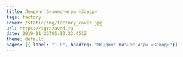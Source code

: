 ```yaml
---
title: Лендинг бизнес-игры «Завод»
tags: factory
cover: /static/img/factory_cover.jpg
url: https://igrazavod.ru
date: 2019-11-25T05:12:23.451Z
theme: default
pages: [{ label: "1.0", heading: "Лендинг бизнес-игры «Завод»"}]
---
```

